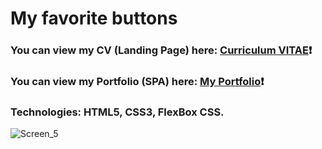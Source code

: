# My favorite buttons #
### You can view my CV (Landing Page) here: [Curriculum VITAE](https://zorger27.github.io)❗️ ###
### You can view my Portfolio (SPA) here: [My Portfolio](https://Zorin.Expert)❗️ ###
### Technologies: HTML5, CSS3, FlexBox CSS. ###
![Screen_5](https://user-images.githubusercontent.com/30940416/182720231-a9a2a071-bff3-4202-998b-b79732e2a0ea.gif)
